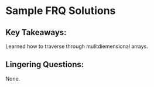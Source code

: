 # Sample FRQ Solutions


## Key Takeaways:

Learned how to traverse through mulitdiemensional arrays.

## Lingering Questions:

None.
